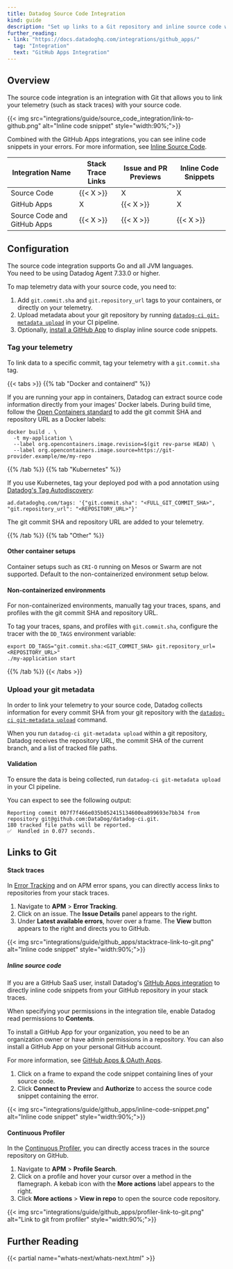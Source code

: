 ```yaml
---
title: Datadog Source Code Integration
kind: guide
description: "Set up links to a Git repository and inline source code with Datadog."
further_reading:
- link: "https://docs.datadoghq.com/integrations/github_apps/"
  tag: "Integration"
  text: "GitHub Apps Integration"
---
```


## Overview

The source code integration is an integration with Git that allows you to link your telemetry (such as stack traces) with your source code.

{{< img src="integrations/guide/source_code_integration/link-to-github.png" alt="Inline code snippet" style="width:90%;">}}

Combined with the GitHub Apps integrations, you can see inline code snippets in your errors. For more information, see [Inline Source Code](#inline-source-code).

| Integration Name            | Stack Trace Links | Issue and PR Previews | Inline Code Snippets |
|-----------------------------|-------------------|-----------------------|----------------------|
| Source Code                 | {{< X >}}         | X                     | X                    |
| GitHub Apps                 | X                 | {{< X >}}             | X                    |
| Source Code and GitHub Apps | {{< X >}}         | {{< X >}}             | {{< X >}}            |

## Configuration

<div class="alert alert-warning">
The source code integration supports Go and all JVM languages.
<br>
You need to be using Datadog Agent 7.33.0 or higher.
</div>

To map telemetry data with your source code, you need to:

1. Add `git.commit.sha` and `git.repository_url` tags to your containers, or directly on your telemetry.
2. Upload metadata about your git repository by running [`datadog-ci git-metadata upload`][1] in your CI pipeline.
3. Optionally, [install a GitHub App][2] to display inline source code snippets.

### Tag your telemetry

To link data to a specific commit, tag your telemetry with a `git.commit.sha` tag.

{{< tabs >}}
{{% tab "Docker and containerd" %}}

If you are running your app in containers, Datadog can extract source code information directly from your images' Docker labels. During build time, follow the [Open Containers standard][1] to add the git commit SHA and repository URL as a Docker labels:

```
docker build . \
  -t my-application \
  --label org.opencontainers.image.revision=$(git rev-parse HEAD) \
  --label org.opencontainers.image.source=https://git-provider.example/me/my-repo
```

[1]: https://github.com/opencontainers/image-spec/blob/859973e32ccae7b7fc76b40b762c9fff6e912f9e/annotations.md#pre-defined-annotation-keys
{{% /tab %}}
{{% tab "Kubernetes" %}}

If you use Kubernetes, tag your deployed pod with a pod annotation using [Datadog's Tag Autodiscovery][1]:

```
ad.datadoghq.com/tags: '{"git.commit.sha": "<FULL_GIT_COMMIT_SHA>", "git.repository_url": "<REPOSITORY_URL>"}'
```

The git commit SHA and repository URL are added to your telemetry.

[1]: https://docs.datadoghq.com/agent/kubernetes/tag/?tab=containerizedagent#tag-autodiscovery
{{% /tab %}}
{{% tab "Other" %}}

#### Other container setups

<div class="alert alert-info">Container setups such as <code>CRI-O</code> running on Mesos or Swarm are not supported. Default to the non-containerized environment setup below.</div>

#### Non-containerized environments

For non-containerized environments, manually tag your traces, spans, and profiles with the git commit SHA and repository URL.

To tag your traces, spans, and profiles with `git.commit.sha`, configure the tracer with the `DD_TAGS` environment variable:

```
export DD_TAGS="git.commit.sha:<GIT_COMMIT_SHA> git.repository_url=<REPOSITORY_URL>"
./my-application start
```

{{% /tab %}}
{{< /tabs >}}

### Upload your git metadata

In order to link your telemetry to your source code, Datadog collects information for every commit SHA from your git repository with the [`datadog-ci git-metadata upload`][1] command.

When you run `datadog-ci git-metadata upload` within a git repository, Datadog receives the repository URL, the commit SHA of the current branch, and a list of tracked file paths.

#### Validation

To ensure the data is being collected, run `datadog-ci git-metadata upload` in your CI pipeline.

You can expect to see the following output:

```
Reporting commit 007f7f466e035b052415134600ea899693e7bb34 from repository git@github.com:DataDog/datadog-ci.git.
180 tracked file paths will be reported.
✅  Handled in 0.077 seconds.
```

## Links to Git

#### Stack traces

In [Error Tracking][3] and on APM error spans, you can directly access links to repositories from your stack traces.

1. Navigate to **APM** > **Error Tracking**.
2. Click on an issue. The **Issue Details** panel appears to the right.
3. Under **Latest available errors**, hover over a frame. The **View** button appears to the right and directs you to GitHub.

{{< img src="integrations/guide/github_apps/stacktrace-link-to-git.png" alt="Inline code snippet" style="width:90%;">}}

##### Inline source code

If you are a GitHub SaaS user, install Datadog's [GitHub Apps integration][2] to directly inline code snippets from your GitHub repository in your stack traces.

When specifying your permissions in the integration tile, enable Datadog read permissions to **Contents**.

To install a GitHub App for your organization, you need to be an organization owner or have admin permissions in a repository. You can also install a GitHub App on your personal GitHub account.

For more information, see [GitHub Apps & OAuth Apps][4].

1. Click on a frame to expand the code snippet containing lines of your source code.
2. Click **Connect to Preview** and **Authorize** to access the source code snippet containing the error.

{{< img src="integrations/guide/github_apps/inline-code-snippet.png" alt="Inline code snippet" style="width:90%;">}}

#### Continuous Profiler

In the [Continuous Profiler][2], you can directly access traces in the source repository on GitHub.

1. Navigate to **APM** > **Profile Search**.
2. Click on a profile and hover your cursor over a method in the flamegraph. A kebab icon with the **More actions** label appears to the right.
3. Click **More actions** > **View in repo** to open the source code repository.

{{< img src="integrations/guide/github_apps/profiler-link-to-git.png" alt="Link to git from profiler" style="width:90%;">}}

## Further Reading

{{< partial name="whats-next/whats-next.html" >}}

[1]: https://github.com/DataDog/datadog-ci/tree/master/src/commands/git-metadata
[2]: https://app.datadoghq.com/account/settings#integrations/github-apps
[3]: https://app.datadoghq.com/apm/error-tracking
[4]: https://docs.github.com/en/developers/apps/getting-started-with-apps/about-apps
